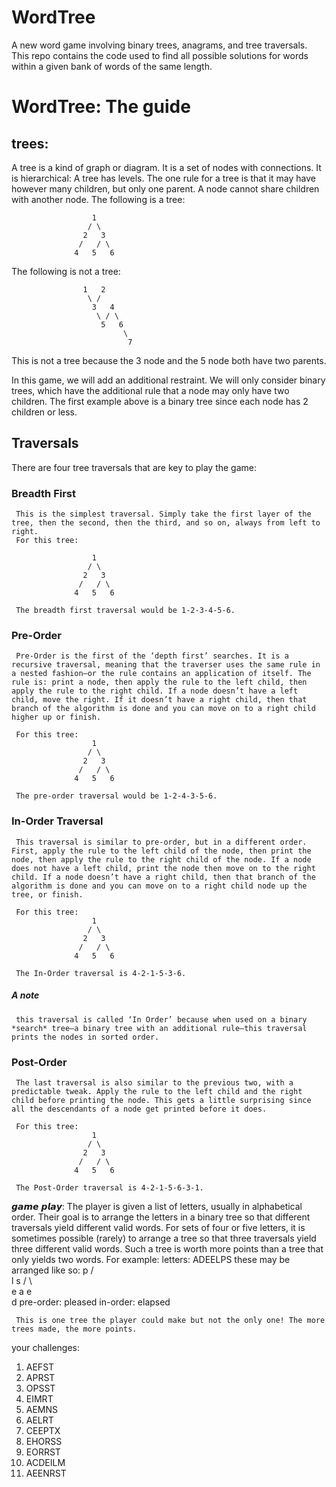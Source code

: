 # WordTree
A new word game involving binary trees, anagrams, and tree traversals. This repo contains the code used to find all possible solutions for words within a given bank of words of the same length.

# WordTree: The guide

## trees: 
A tree is a kind of graph or diagram. It is a set of nodes with connections. It is hierarchical: A tree has levels. The one rule for a tree is that it may have however many children, but only one parent. A node cannot share children with another node. The following is a tree:

                      1
                     / \
                    2   3
                   /   / \
                  4   5   6

The following is not a tree:

                    1   2
                     \ /
                      3   4
                       \ / \
                        5   6
                             \
                              7

This is not a tree because the 3 node and the 5 node both have two parents.

In this game, we will add an additional restraint. We will only consider binary trees, which have the additional rule that a node may only have two children. The first example above is a binary tree since each node has 2 children or less.

## Traversals
There are four tree traversals that are key to play the game: 

### Breadth First
     This is the simplest traversal. Simply take the first layer of the tree, then the second, then the third, and so on, always from left to right.
     For this tree:

                      1
                     / \
                    2   3
                   /   / \
                  4   5   6

     The breadth first traversal would be 1-2-3-4-5-6.

### Pre-Order
     Pre-Order is the first of the ‘depth first’ searches. It is a recursive traversal, meaning that the traverser uses the same rule in a nested fashion—or the rule contains an application of itself. The rule is: print a node, then apply the rule to the left child, then apply the rule to the right child. If a node doesn’t have a left child, move the right. If it doesn’t have a right child, then that branch of the algorithm is done and you can move on to a right child higher up or finish.

     For this tree:
                      1
                     / \
                    2   3
                   /   / \
                  4   5   6

     The pre-order traversal would be 1-2-4-3-5-6.

### In-Order Traversal
     This traversal is similar to pre-order, but in a different order. First, apply the rule to the left child of the node, then print the node, then apply the rule to the right child of the node. If a node does not have a left child, print the node then move on to the right child. If a node doesn’t have a right child, then that branch of the algorithm is done and you can move on to a right child node up the tree, or finish.
     
     For this tree:
                      1
                     / \
                    2   3
                   /   / \
                  4   5   6

     The In-Order traversal is 4-2-1-5-3-6. 

##### A note
     this traversal is called ‘In Order’ because when used on a binary *search* tree—a binary tree with an additional rule—this traversal prints the nodes in sorted order.

### Post-Order
     The last traversal is also similar to the previous two, with a predictable tweak. Apply the rule to the left child and the right child before printing the node. This gets a little surprising since all the descendants of a node get printed before it does.

     For this tree:
                      1
                     / \
                    2   3
                   /   / \
                  4   5   6

     The Post-Order traversal is 4-2-1-5-6-3-1.

𝙜𝙖𝙢𝙚 𝙥𝙡𝙖𝙮: The player is given a list of letters, usually in alphabetical order. Their goal is to arrange the letters in a binary tree so that different traversals yield different valid words. For sets of four or five letters, it is sometimes possible (rarely) to arrange a tree so that three traversals yield three different valid words. Such a tree is worth more points than a tree that only yields two words. 
     For example: 
     letters: ADEELPS
     these may be arranged like so:
                         p
                        / \
                       l   s
                      / \   \
                     e   a   e
                              \
                               d
     pre-order: pleased
     in-order: elapsed
     
     This is one tree the player could make but not the only one! The more trees made, the more points.

your challenges:
1. AEFST
2. APRST
3. OPSST
4. EIMRT
5. AEMNS
6. AELRT
7. CEEPTX
8. EHORSS
9. EORRST
10. ACDEILM
11. AEENRST
